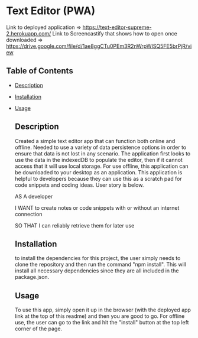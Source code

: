 # Text Editor (PWA)

Link to deployed application => https://text-editor-supreme-2.herokuapp.com/
Link to Screencastify that shows how to open once downloaded => https://drive.google.com/file/d/1ae8ggCTu0PEm3R2nWrpWISQ5FE5brPjR/view

## Table of Contents

- [Description](#description)

- [Installation](#installation)

- [Usage](#usage)

  ## Description

  Created a simple text editor app that can function both online and offline. Needed to use a variety of data persistence options in order to ensure that data is not lost in any scenario. The application first looks to use the data in the indexedDB to populate the editor, then if it cannot access that it will use local storage. For use offline, this application can be downloaded to your desktop as an application. This application is helpful to developers because they can use this as a scratch pad for code snippets and coding ideas. User story is below.

  AS A developer

  I WANT to create notes or code snippets with or without an internet connection

  SO THAT I can reliably retrieve them for later use

  ## Installation

  to install the dependencies for this project, the user simply needs to clone the repository and then run the command "npm install". This will install all necessary dependencies since they are all included in the package.json.

  ## Usage

  To use this app, simply open it up in the browser (with the deployed app link at the top of this readme) and then you are good to go. For offline use, the user can go to the link and hit the "install" button at the top left corner of the page.
